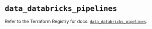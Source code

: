 # `data_databricks_pipelines`

Refer to the Terraform Registry for docs: [`data_databricks_pipelines`](https://registry.terraform.io/providers/databricks/databricks/1.60.0/docs/data-sources/pipelines).
